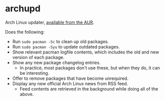 # archupd

Arch Linux updater,
[available from the AUR](https://aur.archlinux.org/packages/archupd).

Does the following:

- Run `sudo pacman -Sc` to clean up old packages.
- Run `sudo pacman -Syu` to update outdated packages.
- Show relevant pacman logfile contents, which includes the old and new version
  of each package.
- Show any new package changelog entries.
  - In practice, most packages don't use these, but when they do, it can be
    interesting.
- Offer to remove packages that have become unrequired.
- Display any new official Arch Linux news from RSS feed.
  - Feed contents are retrieved in the background while doing all of the above.

